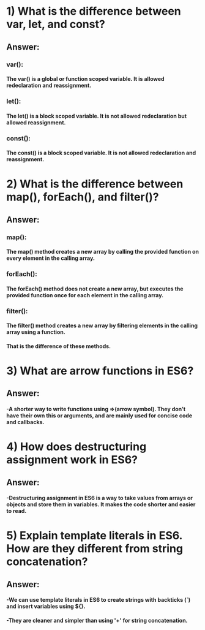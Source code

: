 
# 1) What is the difference between var, let, and const?
## Answer: 
### var(): 
#### The var() is a global or function scoped variable. It is allowed redeclaration and reassignment.

### let(): 
#### The let() is a block scoped variable. It is not allowed redeclaration but allowed reassignment.

### const(): 
#### The const() is a block scoped variable. It is not allowed redeclaration and reassignment.


# 2) What is the difference between map(), forEach(), and filter()? 
## Answer: 
### map(): 
#### The map() method creates a new array by calling the provided function on every element in the calling array. 

### forEach(): 
#### The forEach() method does not create a new array, but executes the provided function once for each element in the calling array.

### filter(): 
#### The filter() method creates a new array by filtering elements in the calling array using a function.
#### That is the difference of these methods.


# 3) What are arrow functions in ES6?
## Answer: 
#### -A shorter way to write functions using =>(arrow symbol). They don’t have their own this or arguments, and are mainly used for concise code and callbacks.


# 4) How does destructuring assignment work in ES6?
## Answer:
#### -Destructuring assignment in ES6 is a way to take values from arrays or objects and store them in variables. It makes the code shorter and easier to read.

# 5) Explain template literals in ES6. How are they different from string concatenation?
## Answer:
#### -We can use template literals in ES6 to create strings with backticks (`) and insert variables using ${}.
#### -They are cleaner and simpler than using '+' for string concatenation.

